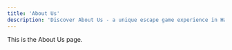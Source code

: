 ```yaml
---
title: 'About Us'
description: 'Discover About Us - a unique escape game experience in Hamburg St. Pauli. Book your adventure at Skurrilum now!'
---
```


This is the About Us page.
